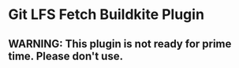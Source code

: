 Git LFS Fetch Buildkite Plugin
===

## WARNING: This plugin is not ready for prime time. Please don't use.

